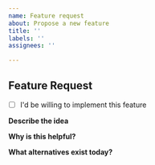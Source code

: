 ```yaml
---
name: Feature request
about: Propose a new feature
title: ''
labels: ''
assignees: ''

---
```


## Feature Request

- [ ] I'd be willing to implement this feature

**Describe the idea**


**Why is this helpful?**


**What alternatives exist today?**

